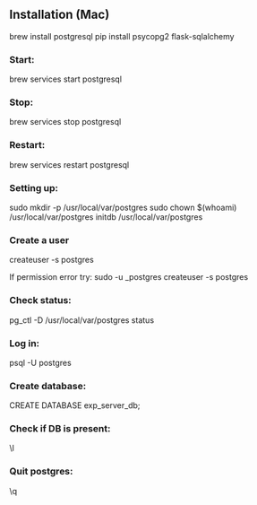 ## Installation (Mac)
brew install postgresql
pip install psycopg2 flask-sqlalchemy

### Start:
brew services start postgresql

### Stop:
brew services stop postgresql

### Restart:
brew services restart postgresql

### Setting up:
sudo mkdir -p /usr/local/var/postgres
sudo chown $(whoami) /usr/local/var/postgres
initdb /usr/local/var/postgres

### Create a user
createuser -s postgres

If permission error try:
sudo -u _postgres createuser -s postgres

### Check status:
pg_ctl -D /usr/local/var/postgres status

### Log in:
psql -U postgres

### Create database:
CREATE DATABASE exp_server_db;

### Check if DB is present:
\l

### Quit postgres:
\q

